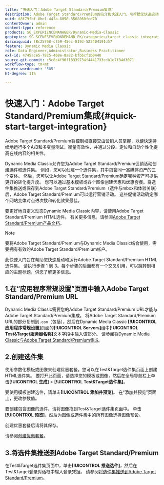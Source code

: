 ```yaml
---
title: “快速入门：Adobe Target Standard/Premium集成”
description: Adobe Target Standard/Premium的简介和快速入门，可帮助您快速启动和运行Adobe Target Standard/Premium集成技术。
uuid: d8f79fbf-8be1-44fa-8058-3508060fcd70
contentOwner: admin
content-type: reference
products: SG_EXPERIENCEMANAGER/Dynamic-Media-Classic
geptopics: SG_SCENESEVENONDEMAND_PK/categories/target_classic_integration
discoiquuid: f8c25768-cf59-45ec-8193-522404191d57
feature: Dynamic Media Classic
role: Data Engineer,Administrator,Business Practitioner
exl-id: 4745ace5-7825-468e-8a82-bfbbcf1b0440
source-git-commit: c5c8c4f96f18339734f4441733cdb1e7f34d3071
workflow-type: tm+mt
source-wordcount: '505'
ht-degree: 11%

---
```


# 快速入门：Adobe Target Standard/Premium集成{#quick-start-target-integration}

Adobe Target Standard/Premium将控制权直接交由营销人员掌握，以便快速持续地运行多个A/B和多变量测试，衡量有效性，并通过分段、定位和自动个性化提高在线内容的相关性。

Dynamic Media Classic允许您为Adobe Target Standard/Premium促销活动创建选件和选件集。 例如，您可以创建一个选件集，其中包含同一富媒体资产的三个变体。 然后，您可以让Adobe Target Standard/Premium确定哪种资产可提供更好的转化提升度。 您可以通过基本模板或各个图像创建优惠和优惠套餐。将选件集推送或保存到Adobe Target Standard/Premium（选件与mbox和体验关联）后，Adobe Target Standard/Premium可以运行营销活动。 这些促销活动确定哪个网站变体对点进次数和转化效果最佳。

要更好地自定义动态Dynamic Media Classic内容，请使用Adobe Target Standard/Premium HTML选件。 有关更多信息，请参阅[Adobe Target Standard/Premium产品文档](https://experienceleague.adobe.com/docs/target.html)。

>[!NOTE]
>
>要将Adobe Target Standard/Premium与Dynamic Media Classic结合使用，需要拥有有效的Adobe Target Standard/Premium帐户。

此快速入门旨在帮助您快速启动和运行Adobe Target Standard/Premium HTML选件集。 请执行步骤 1 到 3。每个步骤的后面都有一个交叉引用，可以跳转到相应的主题标题，供您了解更多信息。

## 1.在“应用程序常规设置”页面中输入Adobe Target Standard/Premium URL

Dynamic Media Classic需要您的Adobe Target Standard/Premium URL才能与Adobe Target Standard/Premium集成。 将Adobe Target Standard/Premium URL的部分复制到`.com`（包括），然后在Dynamic Media Classic **[!UICONTROL 应用程序常规设置]**&#x200B;页面的&#x200B;**[!UICONTROL Servers]**&#x200B;组中&#x200B;**[!UICONTROL Test&amp;Target服务器名称]**&#x200B;文本字段中输入该部分。 请参阅[将Dynamic Media Classic与Adobe Target Standard/Premium集成](integrating-dmc-with-target.md#integrating-dmc-with-target)。

## 2.创建选件集

使用参数化模板或图像来创建优惠套餐。您可以在Test&amp;Target选件集页面上创建HTML选件集。 要打开此页面，请选择您的模板或图像，然后在全局导航栏上单击&#x200B;**[!UICONTROL 生成]** > **[!UICONTROL Test&amp;Target选件集]**。

要使用模板创建选件，请单击&#x200B;**[!UICONTROL 添加并预览]**。 在“添加并预览”页面上，更改参数值。

要创建包含图像的选件，请将图像拖到Test&amp;Target选件集页面中。 单击&#x200B;**[!UICONTROL 预览]**，然后为图像或选件集中的所有图像选择图像预设。

创建优惠套餐后请将其保存。

请参阅[创建优惠套餐](creating-offer-set.md#creating_an_offer_set)。

## 3.将选件集推送到Adobe Target Standard/Premium

在Test&amp;Target选件集页面中，单击&#x200B;**[!UICONTROL 推送选件]**，然后在Test&amp;Target登录对话框中输入登录凭据。 请参阅[将选件集推送到Adobe Target Standard/Premium](pushing-offer-sets-target.md#pushing_offer_sets_to_target)。
